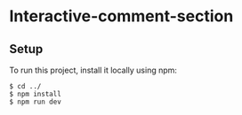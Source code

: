 # Interactive-comment-section

## Setup

To run this project, install it locally using npm:

```
$ cd ../
$ npm install
$ npm run dev

```
